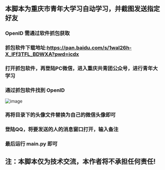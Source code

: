## 本脚本为重庆市青年大学习自动学习，并截图发送指定好友
### OpenID 需通过软件抓包获取
### 抓包软件下载地址:https://pan.baidu.com/s/1wal26h-X_lFf3TFL_BDWXA?pwd=icdx
### 打开抓包软件，再登陆PC微信，进入重庆共青团公众号，进行青年大学习
### 通过抓包软件找到 OpenID
![image](https://user-images.githubusercontent.com/102405245/172538537-fe723821-74f8-43e1-913c-591f5a2b31ba.png)
### 再将目录下的头像文件替换为自己的微信头像即可
### 登陆QQ，将要发送的人的消息窗口打开，输入备注
### 最后运行 main.py 即可
## 注：本脚本仅为技术交流，本作者将不承担任何责任!
